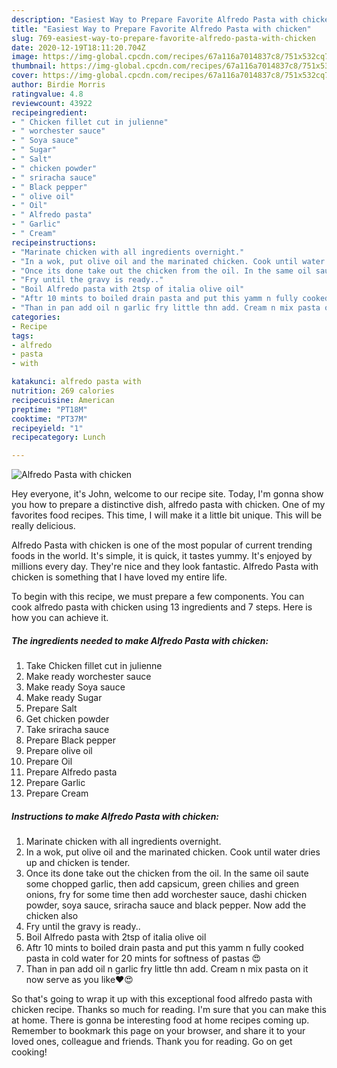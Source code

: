 ```yaml
---
description: "Easiest Way to Prepare Favorite Alfredo Pasta with chicken"
title: "Easiest Way to Prepare Favorite Alfredo Pasta with chicken"
slug: 769-easiest-way-to-prepare-favorite-alfredo-pasta-with-chicken
date: 2020-12-19T18:11:20.704Z
image: https://img-global.cpcdn.com/recipes/67a116a7014837c8/751x532cq70/alfredo-pasta-with-chicken-recipe-main-photo.jpg
thumbnail: https://img-global.cpcdn.com/recipes/67a116a7014837c8/751x532cq70/alfredo-pasta-with-chicken-recipe-main-photo.jpg
cover: https://img-global.cpcdn.com/recipes/67a116a7014837c8/751x532cq70/alfredo-pasta-with-chicken-recipe-main-photo.jpg
author: Birdie Morris
ratingvalue: 4.8
reviewcount: 43922
recipeingredient:
- " Chicken fillet cut in julienne"
- " worchester sauce"
- " Soya sauce"
- " Sugar"
- " Salt"
- " chicken powder"
- " sriracha sauce"
- " Black pepper"
- " olive oil"
- " Oil"
- " Alfredo pasta"
- " Garlic"
- " Cream"
recipeinstructions:
- "Marinate chicken with all ingredients overnight."
- "In a wok, put olive oil and the marinated chicken. Cook until water dries up and chicken is tender."
- "Once its done take out the chicken from the oil. In the same oil saute some chopped garlic, then add capsicum, green chilies and green onions, fry for some time then add worchester sauce, dashi chicken powder, soya sauce, sriracha sauce and black pepper. Now add the chicken also"
- "Fry until the gravy is ready.."
- "Boil Alfredo pasta with 2tsp of italia olive oil"
- "Aftr 10 mints to boiled drain pasta and put this yamm n fully cooked pasta in cold water for 20 mints for softness of pastas 😍"
- "Than in pan add oil n garlic fry little thn add. Cream n mix pasta on it now serve as you like❤️😍"
categories:
- Recipe
tags:
- alfredo
- pasta
- with

katakunci: alfredo pasta with 
nutrition: 269 calories
recipecuisine: American
preptime: "PT18M"
cooktime: "PT37M"
recipeyield: "1"
recipecategory: Lunch

---
```



![Alfredo Pasta with chicken](https://img-global.cpcdn.com/recipes/67a116a7014837c8/751x532cq70/alfredo-pasta-with-chicken-recipe-main-photo.jpg)

Hey everyone, it's John, welcome to our recipe site. Today, I'm gonna show you how to prepare a distinctive dish, alfredo pasta with chicken. One of my favorites food recipes. This time, I will make it a little bit unique. This will be really delicious.

Alfredo Pasta with chicken is one of the most popular of current trending foods in the world. It's simple, it is quick, it tastes yummy. It's enjoyed by millions every day. They're nice and they look fantastic. Alfredo Pasta with chicken is something that I have loved my entire life.




To begin with this recipe, we must prepare a few components. You can cook alfredo pasta with chicken using 13 ingredients and 7 steps. Here is how you can achieve it.

<!--inarticleads1-->

##### The ingredients needed to make Alfredo Pasta with chicken:

1. Take  Chicken fillet cut in julienne
1. Make ready  worchester sauce
1. Make ready  Soya sauce
1. Make ready  Sugar
1. Prepare  Salt
1. Get  chicken powder
1. Take  sriracha sauce
1. Prepare  Black pepper
1. Prepare  olive oil
1. Prepare  Oil
1. Prepare  Alfredo pasta
1. Prepare  Garlic
1. Prepare  Cream




<!--inarticleads2-->

##### Instructions to make Alfredo Pasta with chicken:

1. Marinate chicken with all ingredients overnight.
1. In a wok, put olive oil and the marinated chicken. Cook until water dries up and chicken is tender.
1. Once its done take out the chicken from the oil. In the same oil saute some chopped garlic, then add capsicum, green chilies and green onions, fry for some time then add worchester sauce, dashi chicken powder, soya sauce, sriracha sauce and black pepper. Now add the chicken also
1. Fry until the gravy is ready..
1. Boil Alfredo pasta with 2tsp of italia olive oil
1. Aftr 10 mints to boiled drain pasta and put this yamm n fully cooked pasta in cold water for 20 mints for softness of pastas 😍
1. Than in pan add oil n garlic fry little thn add. Cream n mix pasta on it now serve as you like❤️😍




So that's going to wrap it up with this exceptional food alfredo pasta with chicken recipe. Thanks so much for reading. I'm sure that you can make this at home. There is gonna be interesting food at home recipes coming up. Remember to bookmark this page on your browser, and share it to your loved ones, colleague and friends. Thank you for reading. Go on get cooking!
